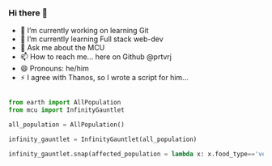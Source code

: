 ### Hi there 👋

- 🔭 I’m currently working on learning Git
- 🌱 I’m currently learning Full stack web-dev
- 💬 Ask me about the MCU
- 📫 How to reach me... here on Github @prtvrj
- 😄 Pronouns: he/him
- ⚡ I agree with Thanos, so I wrote a script for him...

```python

from earth import AllPopulation
from mcu import InfinityGauntlet

all_population = AllPopulation()

infinity_gauntlet = InfinityGauntlet(all_population)

infinity_gauntlet.snap(affected_population = lambda x: x.food_type=='vegetarian')

```
